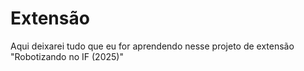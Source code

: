 # Extensão
Aqui deixarei tudo que eu for aprendendo nesse projeto de extensão "Robotizando no IF (2025)"
